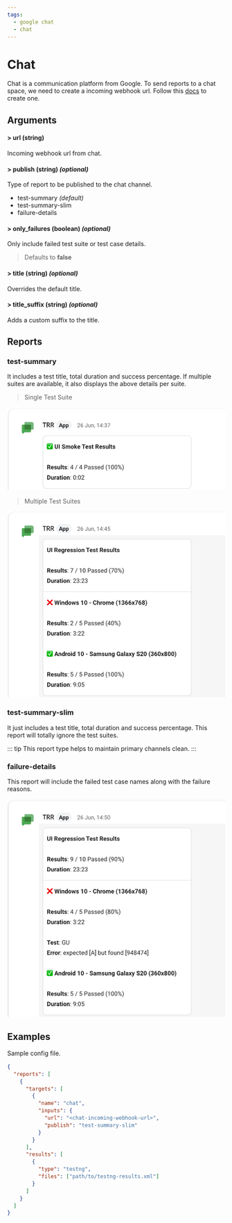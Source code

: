 ```yaml
---
tags:
  - google chat
  - chat
---
```


# Chat

Chat is a communication platform from Google. To send reports to a chat space, we need to create a incoming webhook url. Follow this [docs](https://developers.google.com/chat/how-tos/webhooks#create_a_webhook) to create one.

## Arguments

#### > url (string)

Incoming webhook url from chat.

#### > publish (string) _(optional)_

Type of report to be published to the chat channel.

- test-summary _(default)_
- test-summary-slim
- failure-details

#### > only_failures (boolean) _(optional)_

Only include failed test suite or test case details.

> Defaults to **false**

#### > title (string) _(optional)_

Overrides the default title.

#### > title_suffix (string) _(optional)_

Adds a custom suffix to the title.


## Reports

### test-summary

It includes a test title, total duration and success percentage. If multiple suites are available, it also displays the above details per suite.

> Single Test Suite

![single-suite](../assets/images/chat/chat-test-summary-single-suite.png)

> Multiple Test Suites

![multiple-suite](../assets/images/chat/chat-test-summary-multiple-suites.png)

### test-summary-slim

It just includes a test title, total duration and success percentage. This report will totally ignore the test suites.

::: tip
This report type  helps to maintain primary channels clean.
:::

### failure-details

This report will include the failed test case names along with the failure reasons.

![failure-details](../assets/images/chat/chat-failure-details.png)

## Examples

Sample config file.

```json {5-11}
{
  "reports": [
    {
      "targets": [
        {
          "name": "chat",
          "inputs": {
            "url": "<chat-incoming-webhook-url>",
            "publish": "test-summary-slim"
          }
        }
      ],
      "results": [
        {
          "type": "testng",
          "files": ["path/to/testng-results.xml"]
        }
      ]
    }
  ]
}
```
